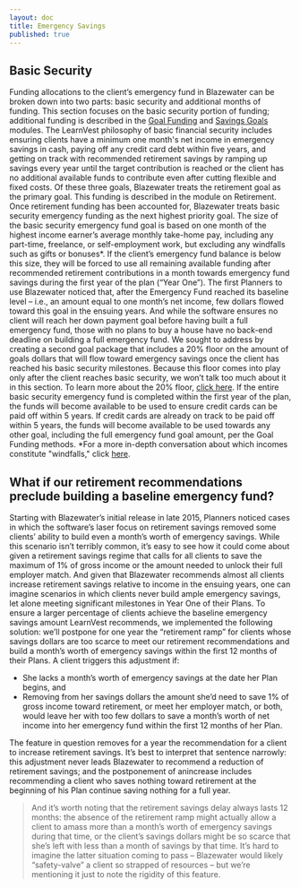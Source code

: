 ```yaml
---
layout: doc
title: Emergency Savings
published: true
---
```

## Basic Security
 
Funding allocations to the client’s emergency fund in Blazewater can be broken down into two parts: basic security and additional months of funding. This section focuses on the basic security portion of funding; additional funding is described in the [Goal Funding](https://learnvest.atlassian.net/wiki/pages/viewpage.action?pageId=57278496#BlazewaterDocumentation(forPlanners)-GoalFunding) and [Savings Goals](https://learnvest.atlassian.net/wiki/pages/viewpage.action?pageId=57278496#BlazewaterDocumentation(forPlanners)-SavingsGoals) modules.
The LearnVest philosophy of basic financial security includes ensuring clients have a minimum one month's net income in emergency savings in cash, paying off any credit card debt within five years, and getting on track with recommended retirement savings by ramping up savings every year until the target contribution is reached or the client has no additional available funds to contribute even after cutting flexible and fixed costs. Of these three goals, Blazewater treats the retirement goal as the primary goal. This funding is described in the module on Retirement.
Once retirement funding has been accounted for, Blazewater treats basic security emergency funding as the next highest priority goal. The size of the basic security emergency fund goal is based on one month of the highest income earner’s average monthly take-home pay, including any part-time, freelance, or self-employment work, but excluding any windfalls such as gifts or bonuses*. If the client’s emergency fund balance is below this size, they will be forced to use all remaining available funding after recommended retirement contributions in a month towards emergency fund savings during the first year of the plan (“Year One”).
The first Planners to use Blazewater noticed that, after the Emergency Fund reached its baseline level – i.e., an amount equal to one month’s net income, few dollars flowed toward this goal in the ensuing years. And while the software ensures no client will reach her down payment goal before having built a full emergency fund, those with no plans to buy a house have no back-end deadline on building a full emergency fund.
We sought to address by creating a second goal package that includes a 20% floor on the amount of goals dollars that will flow toward emergency savings once the client has reached his basic security milestones. Because this floor comes into play only after the client reaches basic security, we won’t talk too much about it in this section. To learn more about the 20% floor, [click here](https://learnvest.atlassian.net/wiki/pages/viewpage.action?pageId=57278496#BlazewaterDocumentation(forPlanners)-twenty).
If the entire basic security emergency fund is completed within the first year of the plan, the funds will become available to be used to ensure credit cards can be paid off within 5 years. If credit cards are already on track to be paid off within 5 years, the funds will become available to be used towards any other goal, including the full emergency fund goal amount, per the Goal Funding methods.
*For a more in-depth conversation about which incomes constitute "windfalls," click [here](https://learnvest.atlassian.net/wiki/pages/viewpage.action?pageId=57278496#BlazewaterDocumentation(forPlanners)-windfall). 
 
 
## What if our retirement recommendations preclude building a baseline emergency fund?
 
Starting with Blazewater’s initial release in late 2015, Planners noticed cases in which the software’s laser focus on retirement savings removed some clients’ ability to build even a month’s worth of emergency savings.
While this scenario isn’t terribly common, it’s easy to see how it could come about given a retirement savings regime that calls for all clients to save the maximum of 1% of gross income or the amount needed to unlock their full employer match. And given that Blazewater recommends almost all clients increase retirement savings relative to income in the ensuing years, one can imagine scenarios in which clients never build ample emergency savings, let alone meeting significant milestones in Year One of their Plans.
To ensure a larger percentage of clients achieve the baseline emergency savings amount LearnVest recommends, we implemented the following solution: we’ll postpone for one year the “retirement ramp” for clients whose savings dollars are too scarce to meet our retirement recommendations and build a month’s worth of emergency savings within the first 12 months of their Plans.
A client triggers this adjustment if:
- She lacks a month’s worth of emergency savings at the date her Plan begins, and 
- Removing from her savings dollars the amount she’d need to save 1% of gross income toward retirement, or meet her employer match, or both, would leave her with too few dollars to save a month’s worth of net income into her emergency fund within the first 12 months of her Plan.

The feature in question removes for a year the recommendation for a client to increase retirement savings.
It’s best to interpret that sentence narrowly: this adjustment never leads Blazewater to recommend a reduction of retirement savings; and the postponement of anincrease includes recommending a client who saves nothing toward retirement at the beginning of his Plan continue saving nothing for a full year.
> And it’s worth noting that the retirement savings delay always lasts 12 months: the absence of the retirement ramp might actually allow a client to amass more than a month’s worth of emergency savings during that time, or the client’s savings dollars might be so scarce that she’s left with less than a month of savings by that time. It’s hard to imagine the latter situation coming to pass – Blazewater would likely “safety-valve” a client so strapped of resources – but we’re mentioning it just to note the rigidity of this feature. 